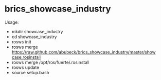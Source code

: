 brics_showcase_industry
=======================

Usage:

* mkdir showcase_industry
* cd showcase_industry
* rosws init
* rosws merge https://raw.github.com/abubeck/brics_showcase_industry/master/showcase.rosinstall
* rosws merge /opt/ros/fuerte/.rosinstall
* rosws update
* source setup.bash
